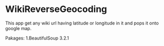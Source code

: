 WikiReverseGeocoding
====================

This app get any wiki url having latitude or longitude in it and pops it onto google map.

Pakages:
1.BeautifulSoup 3.2.1